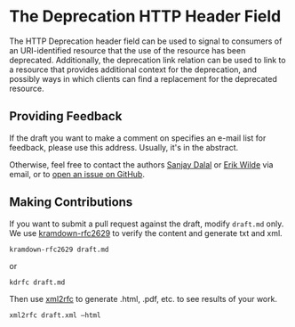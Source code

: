 # The Deprecation HTTP Header Field

The HTTP Deprecation header field can be used to signal to consumers of an URI-identified resource that the use of the resource has been deprecated. Additionally, the deprecation link relation can be used to link to a resource that provides additional context for the deprecation, and possibly ways in which clients can find a replacement for the deprecated resource.

## Providing Feedback

If the draft you want to make a comment on specifies an e-mail list for feedback, please use this address. Usually, it's in the abstract.

Otherwise, feel free to contact the authors [Sanjay Dalal](mailto:sanjay.dalal@cal.berkeley.edu) or [Erik Wilde](mailto:erik.wilde@dret.net) via email, or to [open an issue on GitHub](https://github.com/sdatspun2/deprecation-header/issues/).

## Making Contributions

If you want to submit a pull request against the draft, modify `draft.md` only. We use [kramdown-rfc2629](https://github.com/cabo/kramdown-rfc2629) to verify the content and generate txt and xml. 

```
kramdown-rfc2629 draft.md
```

or

```
kdrfc draft.md
```

Then use [xml2rfc](https://xml2rfc.tools.ietf.org) to generate .html, .pdf, etc. to see results of your work.

```
xml2rfc draft.xml —html 
```




